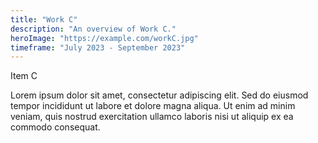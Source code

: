 ```yaml
---
title: "Work C"
description: "An overview of Work C."
heroImage: "https://example.com/workC.jpg"
timeframe: "July 2023 - September 2023"
---
```


Item C

Lorem ipsum dolor sit amet, consectetur adipiscing elit. Sed do eiusmod tempor incididunt ut labore et dolore magna aliqua. Ut enim ad minim veniam, quis nostrud exercitation ullamco laboris nisi ut aliquip ex ea commodo consequat.